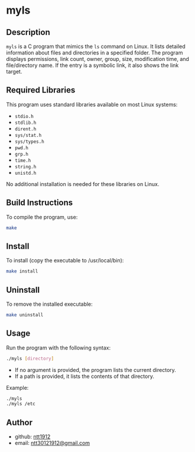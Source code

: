 # myls

## Description
`myls` is a C program that mimics the `ls` command on Linux. It lists detailed information about files and directories in a specified folder. The program displays permissions, link count, owner, group, size, modification time, and file/directory name. If the entry is a symbolic link, it also shows the link target.

## Required Libraries
This program uses standard libraries available on most Linux systems:
- `stdio.h`
- `stdlib.h`
- `dirent.h`
- `sys/stat.h`
- `sys/types.h`
- `pwd.h`
- `grp.h`
- `time.h`
- `string.h`
- `unistd.h`

No additional installation is needed for these libraries on Linux.

## Build Instructions
To compile the program, use:

```bash
make
```

## Install
To install (copy the executable to /usr/local/bin):

```bash
make install
```

## Uninstall
To remove the installed executable:

```bash
make uninstall
```

## Usage
Run the program with the following syntax:

```bash
./myls [directory]
```

- If no argument is provided, the program lists the current directory.
- If a path is provided, it lists the contents of that directory.

Example:
```bash
./myls
./myls /etc
```

## Author
- github: [ntt1912](https://github.com/ntt1912)
- email: ntt30121912@gmail.com
